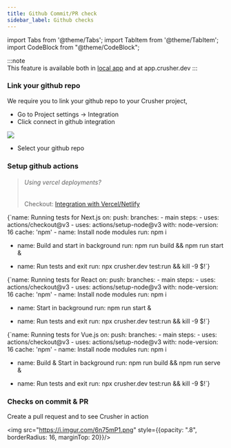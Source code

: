 ```yaml
---
title: Github Commit/PR check
sidebar_label: Github checks
---
```


import Tabs from '@theme/Tabs';
import TabItem from '@theme/TabItem';
import CodeBlock from "@theme/CodeBlock";


:::note  
This feature is available both in <a href="#in-desktop-app">local app</a> and at app.crusher.dev
:::


### Link your github repo

We require you to link your github repo to your Crusher project,

- Go to Project settings -> Integration
- Click connect in github integration

<img src="https://i.imgur.com/MxcfD6R.png"/>
<br/>

- Select your github repo

### Setup github actions
<Tabs>
  <TabItem value="developers" label="Next.js" attributes={{className: "tab-item"}} default>
  <blockquote style={{padding: "12px 16px", borderRadius: 2, background: "rgba(0, 0, 0, 0.15)"}}>
    <h6>Using vercel deployments?</h6>
    Checkout: <a href="integrations/with-vercel">Integration with Vercel/Netlify</a>
    
  </blockquote>
    <CodeBlock className={"language-yaml"}>{`name: Running tests for Next.js
on:
  push:
    branches:
      - main
steps:
  - uses: actions/checkout@v3
  - uses: actions/setup-node@v3
    with:
      node-version: 16
      cache: 'npm'
  - name: Install node modules
    run: npm i
 
  - name: Build and start in background
    run: npm run build && npm run start &
 
  - name: Run tests and exit
    run: npx crusher.dev test:run && kill -9 $!`}
    </CodeBlock>
  </TabItem>
  <TabItem value="starters" label="React" attributes={{className: "tab-item"}}>
    <CodeBlock className={"language-yaml"}>{`name: Running tests for React
on:
  push:
    branches:
      - main
steps:
  - uses: actions/checkout@v3
  - uses: actions/setup-node@v3
    with:
      node-version: 16
      cache: 'npm'
  - name: Install node modules
    run: npm i
 
  - name: Start in background
    run: npm run start &
 
  - name: Run tests and exit
    run: npx crusher.dev test:run && kill -9 $!`}
    </CodeBlock>
  </TabItem>
  <TabItem value="vue.js" label="Vue.js" attributes={{ className: "tab-item"}}>
      <CodeBlock className={"language-yaml"}>{`name: Running tests for Vue.js
on:
  push:
    branches:
      - main
steps:
  - uses: actions/checkout@v3
  - uses: actions/setup-node@v3
    with:
      node-version: 16
      cache: 'npm'
  - name: Install node modules
    run: npm i
 
  - name: Build & Start in background
    run: npm run build && npm run serve &
 
  - name: Run tests and exit
    run: npx crusher.dev test:run && kill -9 $!`}
    </CodeBlock>
  </TabItem>
</Tabs>


### Checks on commit & PR

Create a pull request and to see Crusher in action

<img src="https://i.imgur.com/6n75mP1.png" style={{opacity: ".8", borderRadius: 16, marginTop: 20}}/>